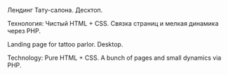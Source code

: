 Лендинг Тату-салона. Десктоп​.

Технология: Чистый HTML + CSS. Связка страниц и мелкая динамика через PHP.

Landing page for tattoo parlor. Desktop.

Technology: Pure HTML + CSS. A bunch of pages and small dynamics via PHP.